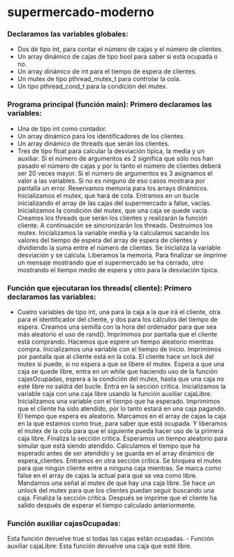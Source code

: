 # supermercado-moderno

### Declaramos las variables globales:
- Dos de tipo int, para contar el número de cajas y el número de clientes.
- Un array dinámico de cajas de tipo bool para saber si está ocupada o no.
- Un array dinámico de int para el tiempo de espera de clientes.
- Un mutex de tipo pthread_mutex_t para controlar la cola.
- Un tipo pthread_cond_t para la condición del mutex.
### Programa principal (función main): Primero declaramos las variables:
- Una de tipo int como contador.
- Un array dinámico para los identificadores de los clientes.
- Un array dinámico de threads que serán los clientes.
- Tres de tipo float para calcular la desviación típica, la media y un auxiliar.
Si el número de argumentos es 2 significa que sólo nos han pasado el número de cajas y por lo tanto el número de clientes deberá ser 20 veces mayor.
Si el número de argumentos es 3 asignamos el valor a las variables. Si no es ninguno de eso casos mostrara por pantalla un error.
Reservamos memoria para los arrays dinámicos.
Inicializamos el mutex, que hará de cola.
Entramos en un bucle inicializando el array de las cajas del supermercado a false, vacías.
Inicializamos la condición del mutex, que una caja se quede vacía.
Creamos los threads que serán los clientes y realizarán la función cliente.
A continuación se sincronizarán los threads.
Destruimos los mutex.
Inicializamos la variable media y la calculamos sacando los valores del tiempo de espera del array de espera de clientes y dividiendo la suma entre el número de clientes.
Se inicializa la variable desviación y se calcula. Liberamos la memoria.
Para finalizar se imprime un mensaje mostrando que el supermercado se ha cerrado, otro mostrando el tiempo medio de espera y otro para la desviación típica.

### Función que ejecutaran los threads( cliente): Primero declaramos las variables:
- Cuatro variables de tipo int, una para la caja a la que irá el cliente, otra para el identificador del cliente, y dos para los cálculos del tiempo de espera.
Creamos una semilla con la hora del ordenador para que sea más aleatorio el uso de rand(). Imprimimos por pantalla que el cliente está comprando.
Hacemos que espere un tiempo aleatorio mientras compra.
Inicializamos una variable con el tiempo de inicio.
Imprimimos por pantalla que al cliente está en la cola.
El cliente hace un lock del mutex si puede, si no espera a que se libere el mutex.
Espera a que una caja se quede libre, entra en un while que haciendo uso de la función cajasOcupadas, espera a la condición del mutex, hasta que una caja no esté libre no saldrá del bucle.
Entra en la sección crítica.
Inicializamos la variable caja con una caja libre usando la función auxiliar cajaLibre.
Inicializamos una variable con el tiempo que ha esperado.
Imprimimos que el cliente ha sido atendido, por lo tanto estará en una caja pagando. El tiempo que espera es aleatorio.
Marcamos en el array de cajas la caja en la que estamos como true, para saber que está ocupada.
Y liberamos el mutex de la cola para que el siguiente pueda hacer uso de la primera caja libre.
Finaliza la sección crítica.
Esperamos un tiempo aleatorio para simular que está siendo atendido.
Calculamos el tiempo que ha esperado antes de ser atendido y se guarda en el array dinámico de espera_clientes.
Entramos en otra sección crítica.
Se bloquea el mutex para que ningún cliente entre a ninguna caja mientras.
Se marca como false en el array de cajas la actual para que se vea como libre. Mandamos una señal al mutex de que hay una caja libre.
Se hace un unlock del mutex para que los clientes puedan seguir buscando una caja. Finaliza la sección crítica.
Después se imprime que el cliente ha salido después de esperar el tiempo calculado anteriormente.
 
### Función auxiliar cajasOcupadas:
Esta función devuelve true si todas las cajas están ocupadas. - Función auxiliar cajaLibre:
Esta función devuelve una caja que esté libre.
